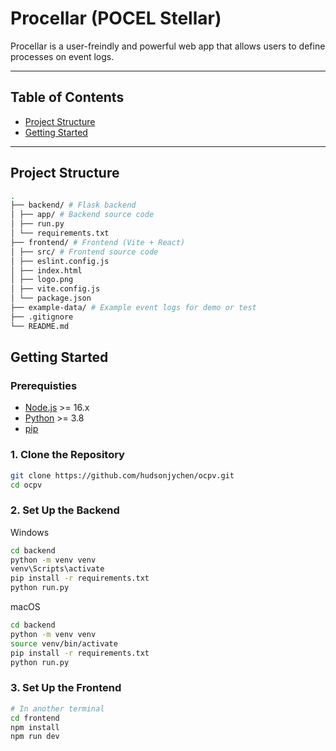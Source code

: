 # Procellar (POCEL Stellar)

Procellar is a user-freindly and powerful web app that allows users to define processes on event logs.

---

## Table of Contents

- [Project Structure](#-project-structure)
- [Getting Started](#-getting-started)

---

## Project Structure

```bash
.
├── backend/ # Flask backend
│ ├── app/ # Backend source code
│ ├── run.py
│ └── requirements.txt
├── frontend/ # Frontend (Vite + React)
│ ├── src/ # Frontend source code
│ ├── eslint.config.js
│ ├── index.html
│ ├── logo.png
│ ├── vite.config.js
│ └── package.json
├── example-data/ # Example event logs for demo or test
├── .gitignore
└── README.md
```

## Getting Started

### Prerequisties
- [Node.js](https://nodejs.org/) >= 16.x
- [Python](https://www.python.org/) >= 3.8
- [pip](https://pip.pypa.io/en/stable/)

### 1. Clone the Repository
```bash
git clone https://github.com/hudsonjychen/ocpv.git
cd ocpv
```

### 2. Set Up the Backend
Windows
```bash
cd backend
python -m venv venv
venv\Scripts\activate
pip install -r requirements.txt
python run.py
```
macOS
```bash
cd backend
python -m venv venv
source venv/bin/activate
pip install -r requirements.txt
python run.py
```

### 3. Set Up the Frontend
```bash
# In another terminal
cd frontend
npm install
npm run dev
```